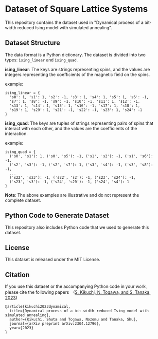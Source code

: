 # Dataset of Square Lattice Systems

This repository contains the dataset used in "Dynamical process of a bit-width reduced Ising model with simulated annealing".

## Dataset Structure 

The data format is a Python dictionary. The dataset is divided into two types: `ising_linear` and `ising_quad`.

**ising_linear**: The keys are strings representing spins, and the values are integers representing the coefficients of the magnetic field on the spins.

example:

```
ising_linear = {
  's0': 1, 's1': 1, 's2': -1, 's3': 1, 's4': 1, 's5': 1, 's6': -1, 
  's7': 1, 's8': -1, 's9': -1, 's10': -1, 's11': 1, 's12': -1, 
  's13': 1, 's14': 1, 's15': 1, 's16': -1, 's17': 1, 's18': 1, 
  's19': 1, 's20': 1, 's21': -1, 's22': -1, 's23': 1, 's24': -1
}
```

**ising_quad**: The keys are tuples of strings representing pairs of spins that interact with each other, and the values are the coefficients of the interaction.

example:

```
ising_quad = {
  ('s0', 's1'): 1, ('s0', 's5'): -1, ('s1', 's2'): -1, ('s1', 's6'): -1, 
  ('s2', 's3'): -1, ('s2', 's7'): 1, ('s3', 's4'): -1, ('s3', 's8'): -1, 
  ...
  ('s22', 's23'): -1, ('s22', 's2'): -1, ('s23', 's24'): -1, 
  ('s23', 's3'): -1, ('s24', 's20'): -1, ('s24', 's4'): 1
}
```

**Note**: The above examples are illustrative and do not represent the complete dataset.

## Python Code to Generate Dataset

This repository also includes Python code that we used to generate this dataset. 

## License

This dataset is released under the MIT License. 

## Citation

If you use this dataset or the accompanying Python code in your work, please cite the following papers　([S. Kikuchi, N. Togawa, and S. Tanaka, 2023](https://arxiv.org/abs/2304.12796))

```
@article{kikuchi2023dynamical,
  title={Dynamical process of a bit-width reduced Ising model with simulated annealing},
  author={Kikuchi, Shuta and Togawa, Nozomu and Tanaka, Shu},
  journal={arXiv preprint arXiv:2304.12796},
  year={2023}
}
```
